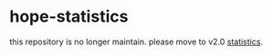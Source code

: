 # hope-statistics

this repository is no longer maintain. please move to v2.0 [statistics](https://github.com/everbrez/statistics).
